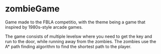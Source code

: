 # zombieGame

Game made to the FBLA competitio, with the theme being a game that inspired by 1980s-style arcade games.

The game consists of multiple levelsw where you need to get the key and run to the door, while running away from the zombies.
The zombies use the A* path finding algorithm to find the shortest path to the player.
